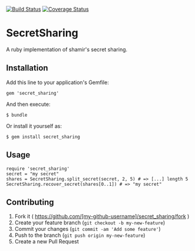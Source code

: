 [![Build Status](https://travis-ci.org/flower-pot/secret_sharing.svg)](https://travis-ci.org/flower-pot/secret_sharing)
[![Coverage Status](https://img.shields.io/coveralls/flower-pot/secret_sharing.svg)](https://coveralls.io/r/flower-pot/secret_sharing)

# SecretSharing

A ruby implementation of shamir's secret sharing.

## Installation

Add this line to your application's Gemfile:

    gem 'secret_sharing'

And then execute:

    $ bundle

Or install it yourself as:

    $ gem install secret_sharing

## Usage

	require 'secret_sharing'
	secret = "my secret"
	shares = SecretSharing.split_secret(secret, 2, 5) # => [...] length 5
	SecretSharing.recover_secret(shares[0..1]) # => "my secret"

## Contributing

1. Fork it ( https://github.com/[my-github-username]/secret_sharing/fork )
2. Create your feature branch (`git checkout -b my-new-feature`)
3. Commit your changes (`git commit -am 'Add some feature'`)
4. Push to the branch (`git push origin my-new-feature`)
5. Create a new Pull Request
